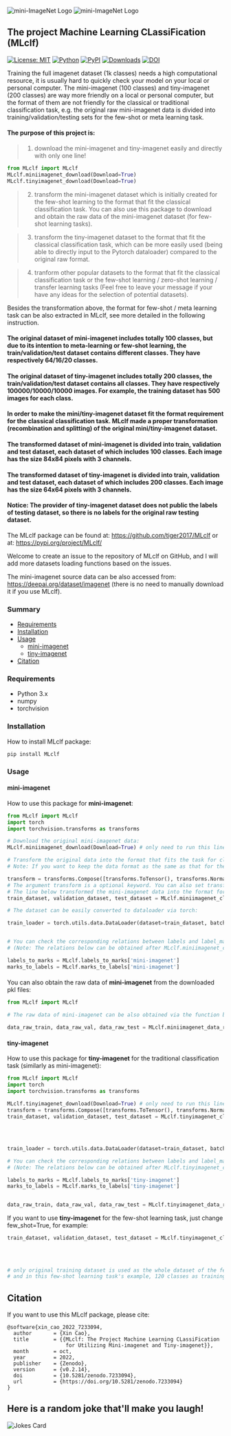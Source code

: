 ![mini-ImageNet Logo](https://github.com/tiger2017/MLclf/blob/master/mini-imagenet.png)
![mini-ImageNet Logo](https://github.com/tiger2017/MLclf/blob/master/tiny-imagenet.png)
## The project Machine Learning CLassiFication (MLclf) 

[![License: MIT](https://img.shields.io/badge/License-MIT-yellow.svg)](https://opensource.org/licenses/MIT)
[![Python](https://img.shields.io/badge/python-3.6+-blue.svg)](https://www.python.org/)
[![PyPI](https://img.shields.io/pypi/v/mlclf)](https://pypi.org/project/mlclf/)
[![Downloads](https://static.pepy.tech/personalized-badge/mlclf?period=total&units=international_system&left_color=blue&right_color=green&left_text=Downloads)](https://pepy.tech/project/mlclf)
[![DOI](https://zenodo.org/badge/476128273.svg)](https://zenodo.org/badge/latestdoi/476128273)

Training the full imagenet dataset (1k classes) needs a high computational resource, it is usually hard to quickly check your model on your local or personal computer. The mini-imagenet (100 classes) and tiny-imagenet (200 classes) are way more friendly on a local or personal computer, but the format of them are not friendly for the classical or traditional classification task, e.g. the original raw mini-imagenet data is divided into training/validation/testing sets for the few-shot or meta learning task.
#### The purpose of this project is:

> 1. download the mini-imagenet and tiny-imagenet easily and directly with only one line!
```python
from MLclf import MLclf
MLclf.miniimagenet_download(Download=True)
MLclf.tinyimagenet_download(Download=True)
```

> 2. transform the mini-imagenet dataset which is initially created for the few-shot learning to the format that fit the classical classification task. You can also use this package to download and obtain the raw data of the mini-imagenet dataset (for few-shot learning tasks).

> 3. transform the tiny-imagenet dataset to the format that fit the classical classification task, which can be more easily used (being able to directly input to the Pytorch dataloader) compared to the original raw format.

> 4. tranform other popular datasets to the format that fit the classical classification task or the few-shot learning / zero-shot learning / transfer learning tasks (Feel free to leave your message if your have any ideas for the selection of potential datasets).

Besides the transformation above, the format for few-shot / meta learning task can be also extracted in MLclf, see more detailed in the following instruction.

#### The original dataset of mini-imagenet includes totally 100 classes, but due to its intention to meta-learning or few-shot learning, the train/validation/test dataset contains different classes. They have respectively 64/16/20 classes.
#### The original dataset of tiny-imagenet includes totally 200 classes, the train/validation/test dataset contains all classes. They have respectively 100000/10000/10000 images. For example, the training dataset has 500 images for each class.

#### In order to make the mini/tiny-imagenet dataset fit the format requirement for the classical classification task. MLclf made a proper transformation (recombination and splitting) of the original mini/tiny-imagenet dataset.
#### The transformed dataset of mini-imagenet is divided into train, validation and test dataset, each dataset of which includes 100 classes. Each image has the size 84x84 pixels with 3 channels.
#### The transformed dataset of tiny-imagenet is divided into train, validation and test dataset, each dataset of which includes 200 classes. Each image has the size 64x64 pixels with 3 channels.

#### Notice: The provider of tiny-imagenet dataset does not public the labels of testing dataset, so there is no labels for the original raw testing dataset.

The MLclf package can be found at: https://github.com/tiger2017/MLclf 
                            or at: https://pypi.org/project/MLclf/

Welcome to create an issue to the repository of MLclf on GitHub, and I will add more datasets loading functions based on the issues.


The mini-imagenet source data can be also accessed from: https://deepai.org/dataset/imagenet (there is no need to manually download it if you use MLclf).


### Summary

* [Requirements](#requirements)
* [Installation](#installation)
* [Usage](#usage)
  * [mini-imagenet](#mini-imagenet)
  * [tiny-imagenet](#tiny-imagenet)
* [Citation](#citation)

### Requirements

- Python 3.x
- numpy
- torchvision



### Installation
How to install MLclf package:
```angular2html
pip install MLclf
```

### Usage
#### mini-imagenet
How to use this package for **mini-imagenet**:
```python
from MLclf import MLclf
import torch
import torchvision.transforms as transforms

# Download the original mini-imagenet data:
MLclf.miniimagenet_download(Download=True) # only need to run this line before you download the mini-imagenet dataset for the first time. And the data will be downloaded to a newly-created folder in the current directory.

# Transform the original data into the format that fits the task for classification:
# Note: If you want to keep the data format as the same as that for the meta-learning or few-shot learning (original format), just set ratio_train=0.64, ratio_val=0.16, shuffle=False.

transform = transforms.Compose([transforms.ToTensor(), transforms.Normalize((0.5, 0.5, 0.5), (0.5, 0.5, 0.5))])
# The argument transform is a optional keyword. You can also set transform = None or simply not set transform, if you do not want the data being standardized and only want a normalization b/t [0,1].
# The line below transformed the mini-imagenet data into the format for the traditional classification task, e.g. 60% training, 20% validation and 20% testing, with 100 classes in each of training/validation/testing set.
train_dataset, validation_dataset, test_dataset = MLclf.miniimagenet_clf_dataset(ratio_train=0.6, ratio_val=0.2, seed_value=None, shuffle=True, transform=transform, save_clf_data=True)

# The dataset can be easily converted to dataloader via torch: 

train_loader = torch.utils.data.DataLoader(dataset=train_dataset, batch_size=128, shuffle=True, num_workers=0)


# You can check the corresponding relations between labels and label_marks of the image data:
# (Note: The relations below can be obtained after MLclf.miniimagenet_clf_dataset is called, otherwise they will be returned as None instead.)

labels_to_marks = MLclf.labels_to_marks['mini-imagenet']
marks_to_labels = MLclf.marks_to_labels['mini-imagenet']
```
####

You can also obtain the raw data of **mini-imagenet** from the downloaded pkl files:
```python
from MLclf import MLclf

# The raw data of mini-imagenet can be also obtained via the function below:

data_raw_train, data_raw_val, data_raw_test = MLclf.miniimagenet_data_raw()
```

#### tiny-imagenet
How to use this package for **tiny-imagenet** for the traditional classification task (similarly as mini-imagenet):
```python
from MLclf import MLclf
import torch
import torchvision.transforms as transforms

MLclf.tinyimagenet_download(Download=True) # only need to run this line before you download the tiny-imagenet dataset for the first time.
transform = transforms.Compose([transforms.ToTensor(), transforms.Normalize((0.5, 0.5, 0.5), (0.5, 0.5, 0.5))])
train_dataset, validation_dataset, test_dataset = MLclf.tinyimagenet_clf_dataset(ratio_train=0.6, ratio_val=0.2,
                                                                                     seed_value=None, shuffle=True,
                                                                                     transform=transform,
                                                                                     save_clf_data=True,
                                                                                     few_shot=False)
train_loader = torch.utils.data.DataLoader(dataset=train_dataset, batch_size=5, shuffle=True, num_workers=0)

# You can check the corresponding relations between labels and label_marks of the image data:
# (Note: The relations below can be obtained after MLclf.tinyimagenet_clf_dataset is called, otherwise they will be returned as None instead.)

labels_to_marks = MLclf.labels_to_marks['tiny-imagenet']
marks_to_labels = MLclf.marks_to_labels['tiny-imagenet']


data_raw_train, data_raw_val, data_raw_test = MLclf.tinyimagenet_data_raw()
```

If you want to use **tiny-imagenet** for the few-shot learning task, just change few_shot=True, for example:
```python
train_dataset, validation_dataset, test_dataset = MLclf.tinyimagenet_clf_dataset(ratio_train=0.6, ratio_val=0.2,
                                                                                     seed_value=None, shuffle=True,
                                                                                     transform=transform,
                                                                                     save_clf_data=True,
                                                                                     few_shot=True)
# only original training dataset is used as the whole dataset of the few-shot learning task, so 200 classes in total,
# and in this few-shot learning task's example, 120 classes as training dataset, 40 classes as validation dataset and 40 classes as testing dataset, with 500 images for each class.
```

## Citation 

If you want to use this MLclf package, please cite:

```
@software{xin_cao_2022_7233094,
  author       = {Xin Cao},
  title        = {{MLclf: The Project Machine Learning CLassiFication 
                   for Utilizing Mini-imagenet and Tiny-imagenet}},
  month        = oct,
  year         = 2022,
  publisher    = {Zenodo},
  version      = {v0.2.14},
  doi          = {10.5281/zenodo.7233094},
  url          = {https://doi.org/10.5281/zenodo.7233094}
}
```



## Here is a random joke that'll make you laugh!
![Jokes Card](https://readme-jokes.vercel.app/api)